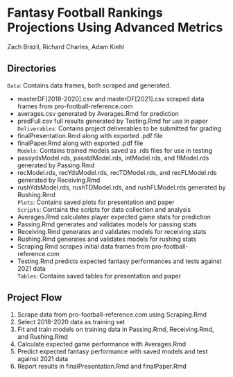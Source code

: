 # Fantasy Football Rankings Projections Using Advanced Metrics
Zach Brazil, Richard Charles, Adam Kiehl

## Directories
`Data`: Contains data frames, both scraped and generated.  
- masterDF[2018-2020].csv and masterDF[2021].csv scraped data frames from pro-football-reference.com  
- averages.csv generated by Averages.Rmd for prediction  
- predFull.csv full results generated by Testing.Rmd for use in paper  
`Deliverables`: Contains project deliverables to be submitted for grading  
- finalPresentation.Rmd along with exported .pdf file  
- finalPaper.Rmd along with exported .pdf file  
`Models`: Contains trained models saved as .rds files for use in testing  
- passydsModel.rds, passtdModel.rds, intModel.rds, and flModel.rds generated by Passing.Rmd  
- recModel.rds, recYdsModel.rds, recTDModel.rds, and recFLModel.rds generated by Receiving.Rmd  
- rushYdsModel.rds, rushTDModel.rds, and rushFLModel.rds generated by Rushing.Rmd  
`Plots`: Contains saved plots for presentation and paper  
`Scripts`: Contains the scripts for data collection and analysis  
- Averages.Rmd calculates player expected game stats for prediction  
- Passing.Rmd generates and validates models for passing stats  
- Receiving.Rmd generates and validates models for receiving stats  
- Rushing.Rmd generates and validates models for rushing stats  
- Scraping.Rmd scrapes initial data frames from pro-football-reference.com  
- Testing.Rmd predicts expected fantasy performances and tests against 2021 data  
`Tables`: Contains saved tables for presentation and paper  

## Project Flow
1. Scrape data from pro-football-reference.com using Scraping.Rmd  
2. Select 2018-2020 data as training set  
3. Fit and train models on training data in Passing.Rmd, Receiving.Rmd, and Rushing.Rmd  
4. Calculate expected game performance with Averages.Rmd  
5. Predict expected fantasy performance with saved models and test against 2021 data  
6. Report results in finalPresentation.Rmd and finalPaper.Rmd  
